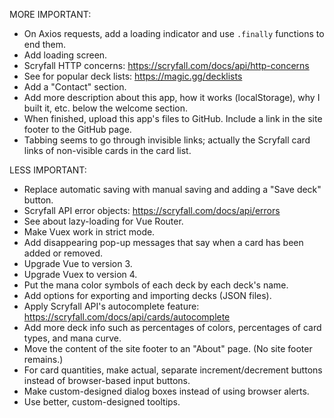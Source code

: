 MORE IMPORTANT:

- On Axios requests, add a loading indicator and use `.finally` functions to end them.
- Add loading screen.
- Scryfall HTTP concerns: https://scryfall.com/docs/api/http-concerns
- See for popular deck lists: https://magic.gg/decklists
- Add a "Contact" section.
- Add more description about this app, how it works (localStorage), why I built it, etc. below the welcome section.
- When finished, upload this app's files to GitHub. Include a link in the site footer to the GitHub page.
- Tabbing seems to go through invisible links; actually the Scryfall card links of non-visible cards in the card list.

LESS IMPORTANT:

- Replace automatic saving with manual saving and adding a "Save deck" button.
- Scryfall API error objects: https://scryfall.com/docs/api/errors
- See about lazy-loading for Vue Router.
- Make Vuex work in strict mode.
- Add disappearing pop-up messages that say when a card has been added or removed.
- Upgrade Vue to version 3.
- Upgrade Vuex to version 4.
- Put the mana color symbols of each deck by each deck's name.
- Add options for exporting and importing decks (JSON files).
- Apply Scryfall API's autocomplete feature: https://scryfall.com/docs/api/cards/autocomplete
- Add more deck info such as percentages of colors, percentages of card types, and mana curve.
- Move the content of the site footer to an "About" page. (No site footer remains.)
- For card quantities, make actual, separate increment/decrement buttons instead of browser-based input buttons.
- Make custom-designed dialog boxes instead of using browser alerts.
- Use better, custom-designed tooltips.